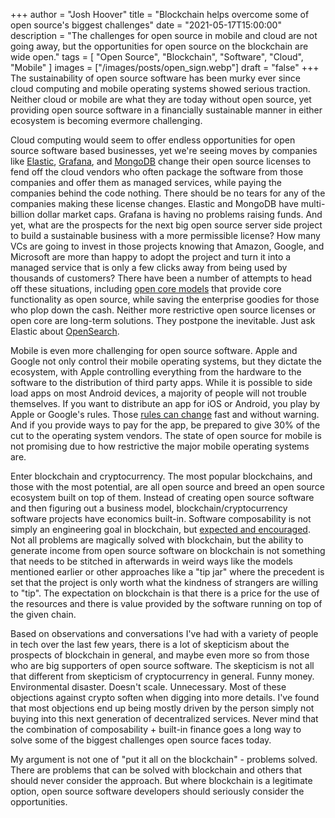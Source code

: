 +++
author = "Josh Hoover"
title = "Blockchain helps overcome some of open source's biggest challenges"
date = "2021-05-17T15:00:00"
description = "The challenges for open source in mobile and cloud are not going away, but the opportunities for open source on the blockchain are wide open."
tags = [
    "Open Source",
    "Blockchain",
    "Software",
    "Cloud",
    "Mobile"
]
images = ["/images/posts/open_sign.webp"]
draft = "false"
+++
The sustainability of open source software has been murky ever since cloud computing and mobile operating systems showed serious traction. Neither cloud or mobile are what they are today without open source, yet providing open source software in a financially sustainable manner in either ecosystem is becoming evermore challenging.

Cloud computing would seem to offer endless opportunities for open source software based businesses, yet we're seeing moves by companies like [Elastic](https://www.elastic.co/blog/license-change-clarification), [Grafana](https://www.openlogic.com/blog/grafana-license-change), and [MongoDB](https://www.mongodb.com/press/mongodb-issues-new-server-side-public-license-for-mongodb-community-server) change their open source licenses to fend off the cloud vendors who often package the software from those companies and offer them as managed services, while paying the companies behind the code nothing. There should be no tears for any of the companies making these license changes. Elastic and MongoDB have multi-billion dollar market caps. Grafana is having no problems raising funds. And yet, what are the prospects for the next big open source server side project to build a sustainable business with a more permissible license? How many VCs are going to invest in those projects knowing that Amazon, Google, and Microsoft are more than happy to adopt the project and turn it into a managed service that is only a few clicks away from being used by thousands of customers? There have been a number of attempts to head off these situations, including [open core models](https://en.wikipedia.org/wiki/Open-core_model) that provide core functionality as open source, while saving the enterprise goodies for those who plop down the cash. Neither more restrictive open source licenses or open core are long-term solutions. They postpone the inevitable. Just ask Elastic about [OpenSearch](https://www.opensearch.org/).

Mobile is even more challenging for open source software. Apple and Google not only control their mobile operating systems, but they dictate the ecosystem, with Apple controlling everything from the hardware to the software to the distribution of third party apps. While it is possible to side load apps on most Android devices, a majority of people will not trouble themselves. If you want to distribute an app for iOS or Android, you play by Apple or Google's rules. Those [rules can change](https://en.wikipedia.org/wiki/App_Store_(iOS/iPadOS)#Controversial_apps) fast and without warning. And if you provide ways to pay for the app, be prepared to give 30% of the cut to the operating system vendors. The state of open source for mobile is not promising due to how restrictive the major mobile operating systems are.

Enter blockchain and cryptocurrency. The most popular blockchains, and those with the most potential, are all open source and breed an open source ecosystem built on top of them. Instead of creating open source software and then figuring out a business model, blockchain/cryptocurrency software projects have economics built-in. Software composability is not simply an engineering goal in blockchain, but [expected and encouraged](https://ethereum.org/sk/developers/docs/smart-contracts/composability/). Not all problems are magically solved with blockchain, but the ability to generate income from open source software on blockchain is not something that needs to be stitched in afterwards in weird ways like the models mentioned earlier or other approaches like a "tip jar" where the precedent is set that the project is only worth what the kindness of strangers are willing to "tip". The expectation on blockchain is that there is a price for the use of the resources and there is value provided by the software running on top of the given chain.

Based on observations and conversations I've had with a variety of people in tech over the last few years, there is a lot of skepticism about the prospects of blockchain in general, and maybe even more so from those who are big supporters of open source software. The skepticism is not all that different from skepticism of cryptocurrency in general. Funny money. Environmental disaster. Doesn't scale. Unnecessary. Most of these objections against crypto soften when digging into more details. I've found that most objections end up being mostly driven by the person simply not buying into this next generation of decentralized services. Never mind that the combination of composability + built-in finance goes a long way to solve some of the biggest challenges open source faces today.

My argument is not one of "put it all on the blockchain" - problems solved. There are problems that can be solved with blockchain and others that should never consider the approach. But where blockchain is a legitimate option, open source software developers should seriously consider the opportunities.